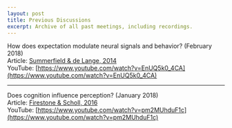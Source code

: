 ```yaml
---
layout: post
title: Previous Discussions
excerpt: Archive of all past meetings, including recordings.
---
```


How does expectation modulate neural signals and behavior? (February 2018) <br />
Article: [Summerfield & de Lange, 2014](https://www.nature.com/articles/nrn3838.pdf) <br />
YouTube: [https://www.youtube.com/watch?v=EnUQ5k0_4CA](https://www.youtube.com/watch?v=EnUQ5k0_4CA)

---

Does cognition influence perception? (January 2018) <br />
Article: [Firestone & Scholl, 2016](http://perception.yale.edu/papers/16-Firestone-Scholl-BBS.pdf) <br />
YouTube: [https://www.youtube.com/watch?v=pm2MUhduF1c](https://www.youtube.com/watch?v=pm2MUhduF1c)
